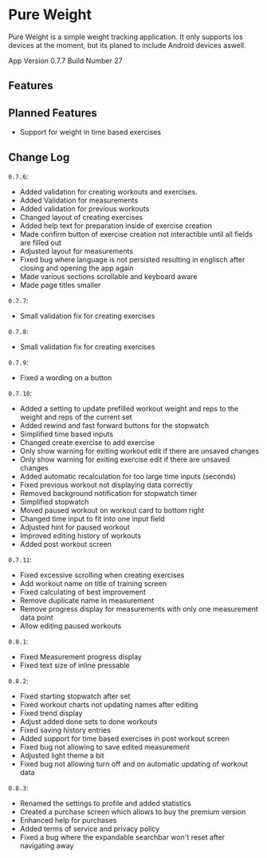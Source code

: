 # Pure Weight

Pure Weight is a simple weight tracking application. It only supports Ios devices at the moment, but its planed to
include Android devices aswell.

App Version 0.7.7
Build Number 27

## Features

## Planned Features

- Support for weight in time based exercises

## Change Log

`0.7.6`:

- Added validation for creating workouts and exercises.
- Added Validation for measurements
- Added validation for previous workouts
- Changed layout of creating exercises
- Added help text for preparation inside of exercise creation
- Made confirm button of exercise creation not interactible until all fields are filled out
- Adjusted layout for measurements
- Fixed bug where language is not persisted resulting in englisch after closing and opening the app again
- Made various sections scrollable and keyboard aware
- Made page titles smaller

`0.7.7`:

- Small validation fix for creating exercises

`0.7.8`:

- Small validation fix for creating exercises

`0.7.9`:

- Fixed a wording on a button

`0.7.10`:

- Added a setting to update prefilled workout weight and reps to the weight and reps of the current set
- Added rewind and fast forward buttons for the stopwatch
- Simplified time based inputs
- Changed create exercise to add exercise
- Only show warning for exiting workout edit if there are unsaved changes
- Only show warning for exiting exercise edit if there are unsaved changes
- Added automatic recalculation for too large time inputs (seconds)
- Fixed previous workout not displaying data correctly
- Removed background notification for stopwatch timer
- Simplified stopwatch
- Moved paused workout on workout card to bottom right
- Changed time input to fit into one input field
- Adjusted hint for paused workout
- Improved editing history of workouts
- Added post workout screen

`0.7.11`:

- Fixed excessive scrolling when creating exercises
- Add workout name on title of training screen
- Fixed calculating of best improvement
- Remove duplicate name in measurement
- Remove progress display for measurements with only one measurement data point
- Allow editing paused workouts

`0.8.1`:

- Fixed Measurement progress display
- Fixed text size of inline pressable

`0.8.2`:

- Fixed starting stopwatch after set
- Fixed workout charts not updating names after editing
- Fixed trend display
- Adjust added done sets to done workouts
- Fixed saving history entries
- Added support for time based exercises in post workout screen
- Fixed bug not allowing to save edited measurement
- Adjusted light theme a bit
- Fixed bug not allowing turn off and on automatic updating of workout data

`0.8.3`:

- Renamed the settings to profile and added statistics
- Created a purchase screen which allows to buy the premium version
- Enhanced help for purchases
- Added terms of service and privacy policy
- Fixed a bug where the expandable searchbar won't reset after navigating away
